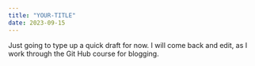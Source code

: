 ```yaml
---
title: "YOUR-TITLE"
date: 2023-09-15
---
```


Just going to type up a quick draft for now. I will come back and edit, as I work through the Git Hub course for blogging.
